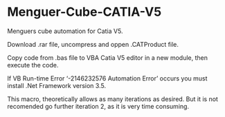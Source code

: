 # Menguer-Cube-CATIA-V5
Menguers cube automation for Catia V5.

Download .rar file, uncompress and oppen .CATProduct file.

Copy code from .bas file to VBA Catia V5 editor in a new module, then execute the code.

If  VB Run-time Error ‘-2146232576 Automation Error’ occurs you must install .Net Framework version 3.5.

This macro, theoretically allows as many iterations as desired. But it is not recomended go further iteration 2, as it is very time consuming.
